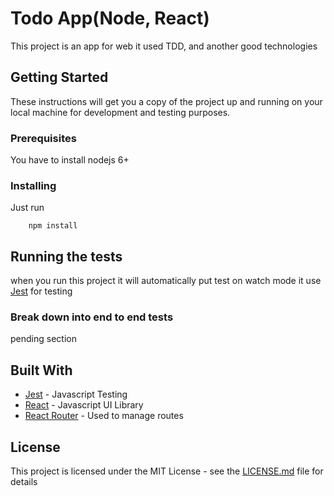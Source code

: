 # Todo App(Node, React)

This project is an app for web it used TDD, and another good technologies


## Getting Started

These instructions will get you a copy of the project up and running on your local machine for development and testing purposes.

### Prerequisites

You have to install nodejs 6+

### Installing

Just run 
```
    npm install 
```

## Running the tests

when you run this project it will automatically put test on watch mode it use [Jest]() for testing

### Break down into end to end tests

pending section

## Built With

* [Jest](https://facebook.github.io/jest/) - Javascript Testing
* [React](https://maven.apache.org/) - Javascript UI Library
* [React Router](https://github.com/ReactTraining/react-router) - Used to manage routes



## License

This project is licensed under the MIT License - see the [LICENSE.md](LICENSE.md) file for details
